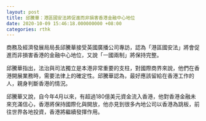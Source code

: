 ```yaml
---
layout: post
title: 邱騰華：港區國安法將促進而非損害香港金融中心地位
date: 2020-10-09 15:46:18.000000000 +08:00
categories: rthk
---
```


商務及經濟發展局局長邱騰華接受英國廣播公司專訪，認為「港區國安法」將會促進而非損害香港的金融中心地位，又說「一國兩制」將保持完整。

邱騰華指出，法治與司法獨立是本港非常重要的支柱，對國際商界來說，他們在香港開展業務時，需要法律上的確定性。邱騰華認為，最好應該留給在香港工作的人，親身判斷香港的情況。

邱騰華又說，自今年4月以來，有超過180億美元資金流入香港，他對香港金融未來充滿信心，香港將保持國際化與開放，他亦見到很多內地公司以香港為跳板，前往世界各地投資，香港將繼續發揮作用。
